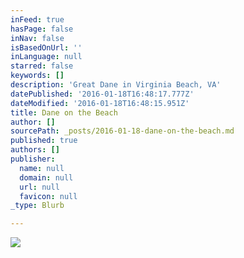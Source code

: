 ```yaml
---
inFeed: true
hasPage: false
inNav: false
isBasedOnUrl: ''
inLanguage: null
starred: false
keywords: []
description: 'Great Dane in Virginia Beach, VA'
datePublished: '2016-01-18T16:48:17.777Z'
dateModified: '2016-01-18T16:48:15.951Z'
title: Dane on the Beach
author: []
sourcePath: _posts/2016-01-18-dane-on-the-beach.md
published: true
authors: []
publisher:
  name: null
  domain: null
  url: null
  favicon: null
_type: Blurb

---
```

![](https://s3-us-west-2.amazonaws.com/the-grid-img/p/d1309a2a06df24432cf747fa94ca6839140631f2.jpg)